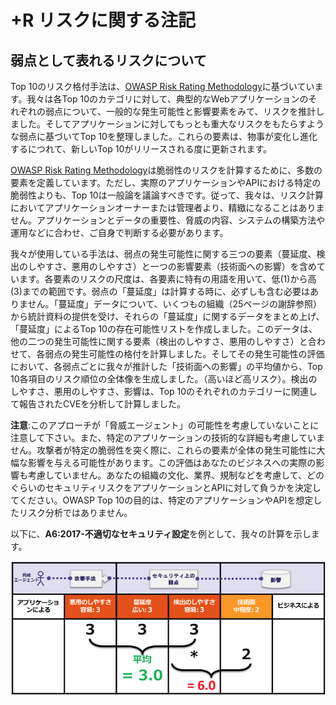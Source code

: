 # +R リスクに関する注記

## 弱点として表れるリスクについて
Top 10のリスク格付手法は、[OWASP Risk Rating Methodology](https://www.owasp.org/index.php/OWASP_Risk_Rating_Methodology)に基づいています。我々は各Top 10のカテゴリに対して、典型的なWebアプリケーションのそれぞれの弱点について、一般的な発生可能性と影響要素をみて、リスクを推計しました。そしてアプリケーションに対してもっとも重大なリスクをもたらすような弱点に基づいてTop 10を整理しました。これらの要素は、物事が変化し進化するにつれて、新しいTop 10がリリースされる度に更新されます。

[OWASP Risk Rating Methodology](https://www.owasp.org/index.php/OWASP_Risk_Rating_Methodology)は脆弱性のリスクを計算するために、多数の要素を定義しています。ただし、実際のアプリケーションやAPIにおける特定の脆弱性よりも、Top 10は一般論を議論すべきです。従って、我々は、リスク計算においてアプリケーションオーナーまたは管理者より、精緻になることはありません。アプリケーションとデータの重要性、脅威の内容、システムの構築方法や運用などに合わせ、ご自身で判断する必要があります。

我々が使用している手法は、弱点の発生可能性に関する三つの要素（蔓延度、検出のしやすさ、悪用のしやすさ）と一つの影響要素（技術面への影響）を含めています。各要素のリスクの尺度は、各要素に特有の用語を用いて、低(1)から高(3)までの範囲です。弱点の「蔓延度」は計算する時に、必ずしも含む必要はありません。「蔓延度」データについて、いくつもの組織（25ページの謝辞参照）から統計資料の提供を受け、それらの「蔓延度」に関するデータをまとめ上げ、「蔓延度」によるTop 10の存在可能性リストを作成しました。このデータは、他の二つの発生可能性に関する要素（検出のしやすさ、悪用のしやすさ）と合わせて、各弱点の発生可能性の格付を計算しました。そしてその発生可能性の評価において、各弱点ごとに我々が推計した「技術面への影響」の平均値から、Top 10各項目のリスク順位の全体像を生成しました。（高いほど高リスク）。検出のしやすさ、悪用のしやすさ、影響は、Top 10のそれぞれのカテゴリーに関連して報告されたCVEを分析して計算しました。

**注意**:このアプローチが「脅威エージェント」の可能性を考慮していないことに注意して下さい。また、特定のアプリケーションの技術的な詳細も考慮していません。攻撃者が特定の脆弱性を突く際に、これらの要素が全体の発生可能性に大幅な影響を与える可能性があります。この評価はあなたのビジネスへの実際の影響も考慮していません。あなたの組織の文化、業界、規制などを考慮して、どのぐらいのセキュリティリスクをアプリケーションとAPIに対して負うかを決定してください。OWASP Top 10の目的は、特定のアプリケーションやAPIを想定したリスク分析ではありません。

以下に、**A6:2017-不適切なセキュリティ設定**を例として、我々の計算を示します。

![Risk Calculation for A6:2017-Security Misconfiguration](OWASP%20Top%2010/Top10/2017/ja/images/0xc0-risk-explanation.png)
